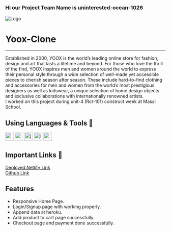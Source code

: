 ### Hi our Project Team Name is uninterested-ocean-1026

![Logo](https://d2v8elt324ukrb.cloudfront.net/static/riotuikit/images/logo.c72056a22f91.png)

# Yoox-Clone
<hr>
Established in 2000, YOOX is the world’s leading online store for fashion, design and art that lasts a lifetime and beyond. For those who love the thrill of the find, YOOX inspires men and women around the world to express their personal style through a wide selection of well-made yet accessible pieces to cherish season after season. These include hard-to-find clothing and accessories for men and women from the world’s most prestigious designers as well as kidswear, a unique selection of home design objects and exclusive collaborations with internationally renowned artists.
<br>
I worked on this project during unit-4 (Rct-101) construct week at Masai School.

## Using Languages & Tools 🧰
<img width="26px" src="https://camo.githubusercontent.com/da7acacadecf91d6dc02efcd2be086bb6d78ddff19a1b7a0ab2755a6fda8b1e9/68747470733a2f2f63646e2e6a7364656c6976722e6e65742f67682f64657669636f6e732f64657669636f6e2f69636f6e732f68746d6c352f68746d6c352d6f726967696e616c2e737667"/>
<img width="26px" src="https://camo.githubusercontent.com/5fa137d222dde7b69acd22c6572a065ce3656e6ffa1f5e88c1b5c7a935af3cc6/68747470733a2f2f63646e2e6a7364656c6976722e6e65742f67682f64657669636f6e732f64657669636f6e2f69636f6e732f7673636f64652f7673636f64652d6f726967696e616c2e737667"/>
<img width="26px" src="https://camo.githubusercontent.com/442c452cb73752bb1914ce03fce2017056d651a2099696b8594ddf5ccc74825e/68747470733a2f2f63646e2e6a7364656c6976722e6e65742f67682f64657669636f6e732f64657669636f6e2f69636f6e732f6a6176617363726970742f6a6176617363726970742d6f726967696e616c2e737667" alt="javascript"/>
<img width="26px" src="https://encrypted-tbn0.gstatic.com/images?q=tbn:ANd9GcSGU6XulyrXQm9hLrJs1M-NEHfGyqDuDFv8dQ&usqp=CAU" alt="javascript"/>
<img width="26px" src="https://camo.githubusercontent.com/48d099290b4cb2d7937bcd96e8497cf1845b54a810a6432c70cf944b60b40c77/68747470733a2f2f7261776769742e636f6d2f676f72616e67616a69632f72656163742d69636f6e732f6d61737465722f72656163742d69636f6e732e737667"/>


## Important Links 🔗 
<a href="https://sayanyoox.netlify.app/">Deployed Netlify Link</a>
<br>
<a href="https://github.com/furqan5921/-youthful-glass-8497">Github Link</a>



## Features
- Responsive Home Page.
- Login/Signup page with working properly.
- Append data at heroku.
- Add product to cart page successfully.
- Checkout page  and payment done successfully. 

